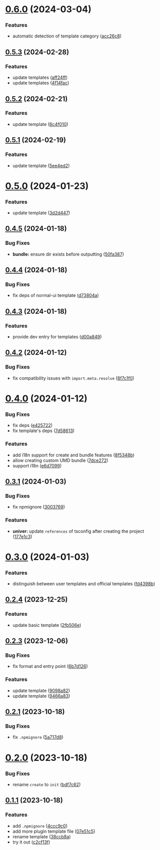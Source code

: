 

# [0.6.0](https://github.com/dream-num/cli/compare/v0.5.3...v0.6.0) (2024-03-04)


### Features

* automatic detection of template category ([acc26c8](https://github.com/dream-num/cli/commit/acc26c87a776bb672cefc8958c752b3da10cdcc0))

## [0.5.3](https://github.com/dream-num/cli/compare/v0.5.2...v0.5.3) (2024-02-28)


### Features

* update templates ([aff24ff](https://github.com/dream-num/cli/commit/aff24fffdbf115135a47ef4b0a8b04d8ed6b32cb))
* update templates ([4f14fac](https://github.com/dream-num/cli/commit/4f14fac604097b76844df3f063c162cea3ac22e1))

## [0.5.2](https://github.com/dream-num/cli/compare/v0.5.1...v0.5.2) (2024-02-21)


### Features

* update template ([6c4f010](https://github.com/dream-num/cli/commit/6c4f0103e7e4e435720b80b41bdad4e164073e98))

## [0.5.1](https://github.com/dream-num/cli/compare/0.5.0...v0.5.1) (2024-02-19)


### Features

* update template ([5ee4ed2](https://github.com/dream-num/cli/commit/5ee4ed225ba44ce3bc1e4c1a85ba08d83c011f38))



# [0.5.0](https://github.com/dream-num/cli/compare/0.4.5...0.5.0) (2024-01-23)


### Features

* update template ([3d2d447](https://github.com/dream-num/cli/commit/3d2d4473cc4330b9a53e7c998eb396e713967ed3))



## [0.4.5](https://github.com/dream-num/cli/compare/0.4.4...0.4.5) (2024-01-18)


### Bug Fixes

* **bundle:** ensure dir exists before outputting ([50fa387](https://github.com/dream-num/cli/commit/50fa38716648e91b2799218e5f36aca2ec723621))



## [0.4.4](https://github.com/dream-num/cli/compare/0.4.3...0.4.4) (2024-01-18)


### Bug Fixes

* fix deps of normal-ui template ([d73804a](https://github.com/dream-num/cli/commit/d73804a349376f6a68746fd595f3cbdf7bf8bdbe))



## [0.4.3](https://github.com/dream-num/cli/compare/0.4.2...0.4.3) (2024-01-18)


### Features

* provide dev entry for templates ([d00a849](https://github.com/dream-num/cli/commit/d00a849f236e132884954edb3b08766ec2fae7db))



## [0.4.2](https://github.com/dream-num/cli/compare/0.4.0...0.4.2) (2024-01-12)


### Bug Fixes

* fix compatibility issues with `import.meta.resolve` ([8f7c1f0](https://github.com/dream-num/cli/commit/8f7c1f035f267ffe42d9ba9eaf8ea169f34bdb62))



# [0.4.0](https://github.com/dream-num/cli/compare/0.3.1...0.4.0) (2024-01-12)


### Bug Fixes

* fix deps ([e425722](https://github.com/dream-num/cli/commit/e4257229811d0a1684b97481ed13aefb161d4aed))
* fix template's deps ([7d58613](https://github.com/dream-num/cli/commit/7d58613dd5db3e65e9023e439764a3ac48185ad2))


### Features

* add i18n support for create and bundle features ([8f5348b](https://github.com/dream-num/cli/commit/8f5348bfa571b4c1afcb78e526bd2952bb49efa8))
* allow creating custom UMD bundle ([7dce272](https://github.com/dream-num/cli/commit/7dce272936b6554205d1d7255c014367924ef6ac))
* support i18n ([e6d7099](https://github.com/dream-num/cli/commit/e6d709959be8f92ec03f525c00a1ce4599dde80d))



## [0.3.1](https://github.com/dream-num/cli/compare/0.3.0...0.3.1) (2024-01-03)


### Bug Fixes

* fix npmignore ([3003769](https://github.com/dream-num/cli/commit/300376973fe3688a148bbbc1a383f4c13e0952c8))


### Features

* **univer:** update `references` of tsconfig after creating the project ([177e1c3](https://github.com/dream-num/cli/commit/177e1c3510f504a781f352a1a24ff63ebb86d9b8))



# [0.3.0](https://github.com/dream-num/cli/compare/0.2.4...0.3.0) (2024-01-03)


### Features

* distinguish between user templates and official templates ([fd4398b](https://github.com/dream-num/cli/commit/fd4398b4db0ec00f78a41e7b6ad3c1911444ac70))



## [0.2.4](https://github.com/dream-num/cli/compare/0.2.3...0.2.4) (2023-12-25)


### Features

* update basic template ([2fb506e](https://github.com/dream-num/cli/commit/2fb506e5f92c6135b883ced4f38c834ab61d4852))



## [0.2.3](https://github.com/dream-num/cli/compare/0.2.1...0.2.3) (2023-12-06)


### Bug Fixes

* fix format and entry point ([6b7d126](https://github.com/dream-num/cli/commit/6b7d1268c6feeb91e8f8f5b86f94699e3b9dcb3c))


### Features

* update template ([9098a82](https://github.com/dream-num/cli/commit/9098a8263c3b2772533d764ed01a993b3d112488))
* update template ([9466a83](https://github.com/dream-num/cli/commit/9466a835a728f96e489143915996cf3169ef716e))



## [0.2.1](https://github.com/dream-num/cli/compare/0.2.0...0.2.1) (2023-10-18)


### Bug Fixes

* fix `.npmignore` ([5a717d8](https://github.com/dream-num/cli/commit/5a717d8cf08a54b56bd45171ea1a25512dbe75cc))



# [0.2.0](https://github.com/dream-num/cli/compare/0.1.1...0.2.0) (2023-10-18)


### Bug Fixes

* rename `create` to `init` ([bdf7c62](https://github.com/dream-num/cli/commit/bdf7c626dbbaf4a29512d24267b05dc00a8279bb))



## [0.1.1](https://github.com/dream-num/cli/compare/c2cf13fba4d77835bb70d91c4143e9fb8aa79639...0.1.1) (2023-10-18)


### Features

* add `.npmignore` ([4ccc9c0](https://github.com/dream-num/cli/commit/4ccc9c056011271cb7c3c319105cd75fa537dbc3))
* add more plugin template file ([07e51c5](https://github.com/dream-num/cli/commit/07e51c5f46d689f82cf3aa30c5f03e32fc2dc752))
* rename template ([38ccb8a](https://github.com/dream-num/cli/commit/38ccb8aa1b2c9fd70e72d4a28ed2bd37f71f6826))
* try it out ([c2cf13f](https://github.com/dream-num/cli/commit/c2cf13fba4d77835bb70d91c4143e9fb8aa79639))
